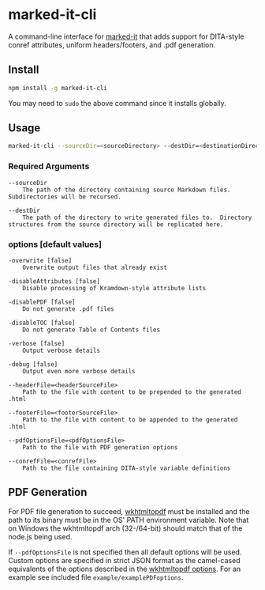 # marked-it-cli

A command-line interface for [marked-it](https://github.com/grant-g/marked-it "marked-it Git repo") that adds support for DITA-style conref attributes, uniform headers/footers, and .pdf generation.

## Install

``` bash
npm install -g marked-it-cli
```

You may need to ```sudo``` the above command since it installs globally.

## Usage

```bash
marked-it-cli --sourceDir=<sourceDirectory> --destDir=<destinationDirectory> [OPTIONS]
```

### Required Arguments
```
--sourceDir
	The path of the directory containing source Markdown files.  Subdirectories will be recursed.
	
--destDir
	The path of the directory to write generated files to.  Directory structures from the source directory will be replicated here.
```

### options [default values]
```
-overwrite [false]
	Overwrite output files that already exist

-disableAttributes [false]
	Disable processing of Kramdown-style attribute lists

-disablePDF [false]
	Do not generate .pdf files

-disableTOC [false]
	Do not generate Table of Contents files

-verbose [false]
	Output verbose details

-debug [false]
	Output even more verbose details

--headerFile=<headerSourceFile>
	Path to the file with content to be prepended to the generated .html

--footerFile=<footerSourceFile>
	Path to the file with content to be appended to the generated .html

--pdfOptionsFile=<pdfOptionsFile>
	Path to the file with PDF generation options

--conrefFile=<conrefFile>
	Path to the file containing DITA-style variable definitions
```

## PDF Generation

For PDF file generation to succeed, [wkhtmltopdf](http://wkhtmltopdf.org/ "wkhtmltopdf home") must be installed and the path to its binary must be in the OS' PATH environment variable.  Note that on Windows the wkhtmltopdf arch (32-/64-bit) should match that of the node.js being used.

If ```--pdfOptionsFile``` is not specified then all default options will be used.  Custom options are specified in strict JSON format as the camel-cased equivalents of the options described in the [wkhtmltopdf options](http://wkhtmltopdf.org/usage/wkhtmltopdf.txt).  For an example see included file ```example/examplePDFoptions```.
